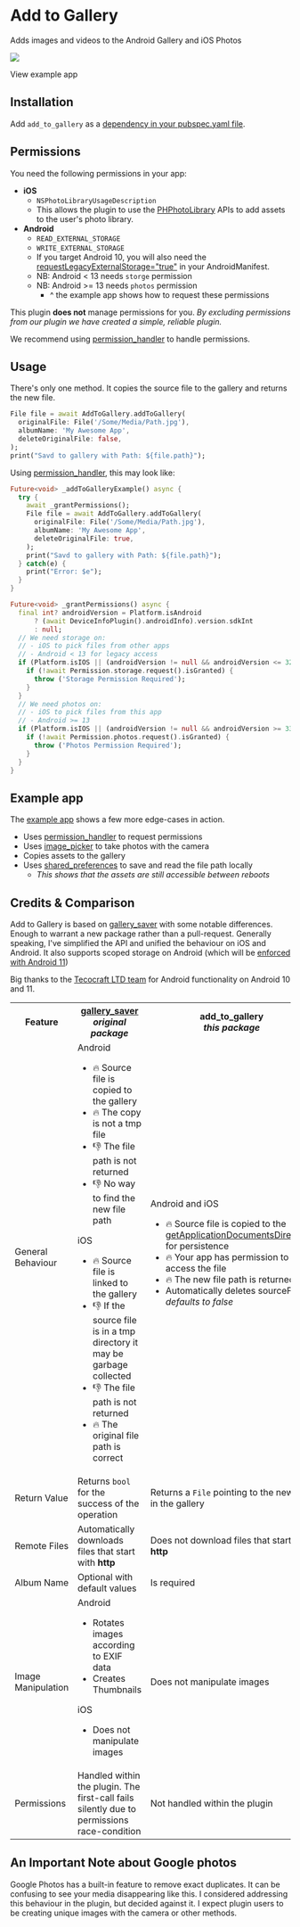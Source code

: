 # Add to Gallery

Adds images and videos to the Android Gallery and iOS Photos

<a href="https://youtu.be/TUq8rw1LuXc">
  <img src="https://flowmobile.imgix.net/users/NM99Dl5xszYqmKfU8X1Y17oEqg93/uploads/XFMKOvCYmwy64OCItDQ2/Flutter%20__%20Add%20To%20Gallery%20Package%202-22%20screenshot.png">
</a>

View example app

## Installation

Add `add_to_gallery` as a [dependency in your pubspec.yaml file](https://flutter.io/platform-plugins/).

## Permissions

You need the following permissions in your app:

- **iOS**
  - `NSPhotoLibraryUsageDescription`
  - This allows the plugin to use the [PHPhotoLibrary](https://developer.apple.com/documentation/photokit/phphotolibrary/) APIs to add assets to the user's photo library.
- **Android**
  - `READ_EXTERNAL_STORAGE`
  - `WRITE_EXTERNAL_STORAGE`
  - If you target Android 10, you will also need the [requestLegacyExternalStorage="true"](https://developer.android.com/training/data-storage/use-cases#opt-out-in-production-app) in your AndroidManifest.
  - NB: Android < 13 needs `storge` permission
  - NB: Android >= 13 needs `photos` permission
    - ^ the example app shows how to request these permissions

This plugin **does not** manage permissions for you. _By excluding permissions from our plugin we have created a simple, reliable plugin._

We recommend using [permission_handler](https://pub.dev/packages/permission_handler) to handle permissions.

## Usage

There's only one method. It copies the source file to the gallery and returns the new file.

```dart
File file = await AddToGallery.addToGallery(
  originalFile: File('/Some/Media/Path.jpg'),
  albumName: 'My Awesome App',
  deleteOriginalFile: false,
);
print("Savd to gallery with Path: ${file.path}");
```

Using [permission_handler](https://pub.dev/packages/permission_handler), this may look like:

```dart
Future<void> _addToGalleryExample() async {
  try {
    await _grantPermissions();
    File file = await AddToGallery.addToGallery(
      originalFile: File('/Some/Media/Path.jpg'),
      albumName: 'My Awesome App',
      deleteOriginalFile: true,
    );
    print("Savd to gallery with Path: ${file.path}");
  } catch(e) {
    print("Error: $e");
  }
}

Future<void> _grantPermissions() async {
  final int? androidVersion = Platform.isAndroid
      ? (await DeviceInfoPlugin().androidInfo).version.sdkInt
      : null;
  // We need storage on:
  // - iOS to pick files from other apps
  // - Android < 13 for legacy access
  if (Platform.isIOS || (androidVersion != null && androidVersion <= 32)) {
    if (!await Permission.storage.request().isGranted) {
      throw ('Storage Permission Required');
    }
  }
  // We need photos on:
  // - iOS to pick files from this app
  // - Android >= 13
  if (Platform.isIOS || (androidVersion != null && androidVersion >= 33)) {
    if (!await Permission.photos.request().isGranted) {
      throw ('Photos Permission Required');
    }
  }
}
```

## Example app

The [example app](/example) shows a few more edge-cases in action.

- Uses [permission_handler](https://pub.dev/packages/permission_handler) to request permissions
- Uses [image_picker](https://pub.dev/packages/image_picker) to take photos with the camera
- Copies assets to the gallery
- Uses [shared_preferences](https://pub.dev/packages/shared_preferences) to save and read the file path locally
  - _This shows that the assets are still accessible between reboots_

## Credits & Comparison

Add to Gallery is based on [gallery_saver](https://pub.dev/packages/gallery_saver) with some notable differences. Enough to warrant a new package rather than a pull-request. Generally speaking, I've simplified the API and unified the behaviour on iOS and Android. It also supports scoped storage on Android (which will be [enforced with Android 11](https://developer.android.com/about/versions/11/privacy/storage))

Big thanks to the [Tecocraft LTD team](https://www.tecocraft.co.uk/) for Android functionality on Android 10 and 11.

<table>
  <tr>
    <th>Feature</th>
    <th>
      <a href="https://pub.dev/packages/gallery_saver">gallery_saver</a>
      <br>
      <em>original package</em>
    </th>
    <th>
      <strong>add_to_gallery</strong>
      <br>
      <em>this package</em>
    </th>
  </tr>
  <tr>
    <td>General Behaviour</td>
    <td>
      Android
      <ul>
        <li>🔥 Source file is copied to the gallery</li>
        <li>🔥 The copy is not a tmp file</li>
        <li>👎 The file path is not returned</li>
        <li>👎 No way to find the new file path</li>
      </ul>
      iOS
      <ul>
        <li>🔥 Source file is linked to the gallery</li>
        <li>👎 If the source file is in a tmp directory it may be garbage collected</li>
        <li>👎 The file path is not returned</li>
        <li>🔥 The original file path is correct</li>
      </ul>
    </td>
    <td>
      Android and iOS
      <ul>
        <li>🔥 Source file is copied to the <a href="https://pub.dev/documentation/path_provider/latest/path_provider/getApplicationDocumentsDirectory.html">getApplicationDocumentsDirectory</a> for persistence</li>
        <li>🔥 Your app has permission to access the file</li>
        <li>🔥 The new file path is returned</li>
        <li>Automatically deletes sourceFile - <em>defaults to false</em></li>
      </ul>
    </td>
  </tr>
  <tr>
    <td>Return Value</td>
    <td>Returns <code>bool</code> for the success of the operation</ul>
    </td>
    <td>Returns a <code>File</code> pointing to the new file in the gallery</td>
  </tr>
  <tr>
    <td>Remote Files</td>
    <td>Automatically downloads files that start with <strong>http</strong></td>
    <td>Does not download files that start with <strong>http</strong></td>
  </tr>
  <tr>
    <td>Album Name</td>
    <td>Optional with default values</td>
    <td>Is required</td>
  </tr>
  <tr>
    <td>Image Manipulation</td>
    <td>
      Android
      <ul>
        <li>Rotates images according to EXIF data</li>
        <li>Creates Thumbnails</li>
      </ul>
      iOS
      <ul>
        <li>Does not manipulate images</li>
      </ul>
    </td>
    <td>Does not manipulate images</td>
  </tr>
  <tr>
    <td>Permissions</td>
    <td>Handled within the plugin. The first-call fails silently due to permissions race-condition</td>
    <td>Not handled within the plugin</td>
  </tr>
</table>

## An Important Note about Google photos

Google Photos has a built-in feature to remove exact duplicates. It can be confusing to see your media disappearing like this. I considered addressing this behaviour in the plugin, but decided against it. I expect plugin users to be creating unique images with the camera or other methods.
